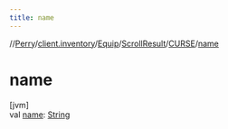 ```yaml
---
title: name
---
```

//[Perry](../../../../../index.html)/[client.inventory](../../../index.html)/[Equip](../../index.html)/[ScrollResult](../index.html)/[CURSE](index.html)/[name](name.html)



# name



[jvm]\
val [name](name.html): [String](https://kotlinlang.org/api/latest/jvm/stdlib/kotlin/-string/index.html)




